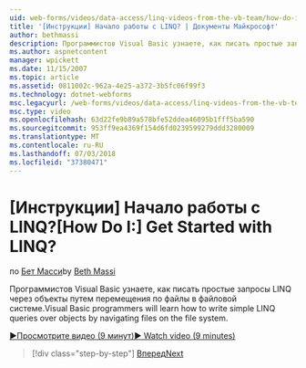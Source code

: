 ```yaml
---
uid: web-forms/videos/data-access/linq-videos-from-the-vb-team/how-do-i-get-started-with-linq
title: '[Инструкции] Начало работы с LINQ? | Документы Майкрософт'
author: bethmassi
description: Программистов Visual Basic узнаете, как писать простые запросы LINQ через объекты путем перемещения по файлы в файловой системе.
ms.author: aspnetcontent
manager: wpickett
ms.date: 11/15/2007
ms.topic: article
ms.assetid: 0811002c-962a-4e25-a372-3b5fc06f99f3
ms.technology: dotnet-webforms
msc.legacyurl: /web-forms/videos/data-access/linq-videos-from-the-vb-team/how-do-i-get-started-with-linq
msc.type: video
ms.openlocfilehash: 63d22fe9b89a578bfe52ddea46095b1fff5ba590
ms.sourcegitcommit: 953ff9ea4369f154d6fd0239599279ddd3280009
ms.translationtype: MT
ms.contentlocale: ru-RU
ms.lasthandoff: 07/03/2018
ms.locfileid: "37380471"
---
```

<a name="how-do-i-get-started-with-linq"></a><span data-ttu-id="5415c-104">[Инструкции] Начало работы с LINQ?</span><span class="sxs-lookup"><span data-stu-id="5415c-104">[How Do I:] Get Started with LINQ?</span></span>
====================
<span data-ttu-id="5415c-105">по [Бет Масси](https://github.com/bethmassi)</span><span class="sxs-lookup"><span data-stu-id="5415c-105">by [Beth Massi](https://github.com/bethmassi)</span></span>

<span data-ttu-id="5415c-106">Программистов Visual Basic узнаете, как писать простые запросы LINQ через объекты путем перемещения по файлы в файловой системе.</span><span class="sxs-lookup"><span data-stu-id="5415c-106">Visual Basic programmers will learn how to write simple LINQ queries over objects by navigating files on the file system.</span></span>

[<span data-ttu-id="5415c-107">&#9654;Просмотрите видео (9 минут)</span><span class="sxs-lookup"><span data-stu-id="5415c-107">&#9654; Watch video (9 minutes)</span></span>](https://channel9.msdn.com/Blogs/ASP-NET-Site-Videos/how-do-i-get-started-with-linq)

> [!div class="step-by-step"]
> [<span data-ttu-id="5415c-108">Вперед</span><span class="sxs-lookup"><span data-stu-id="5415c-108">Next</span></span>](how-do-i-perform-group-and-aggregate-queries.md)
